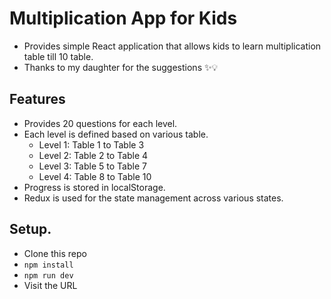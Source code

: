 # Multiplication App for Kids

- Provides simple React application that allows kids to learn multiplication table till 10 table.
- Thanks to my daughter for the suggestions ✨💡

## Features
- Provides 20 questions for each level.
- Each level is defined based on various table.
  - Level 1: Table 1 to Table 3
  - Level 2: Table 2 to Table 4
  - Level 3: Table 5 to Table 7
  - Level 4: Table 8 to Table 10
- Progress is stored in localStorage.
- Redux is used for the state management across various states.

## Setup.
- Clone this repo
- `npm install`
- `npm run dev`
- Visit the URL
